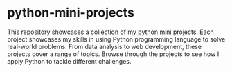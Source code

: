 # python-mini-projects
This repository showcases a collection of my python mini projects. Each project showcases my skills in using Python programming language to solve real-world problems. From data analysis to web development, these projects cover a range of topics. Browse through the projects to see how I apply Python to tackle different challenges.
